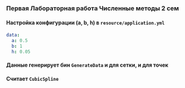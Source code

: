 
### Первая Лабораторная работа Численные методы 2 сем

#### Настройка конфигурации (a, b, h) в ``resource/application.yml``
```yml
data:
  a: 0.5
  b: 1
  h: 0.05
```

#### Данные генерирует бин ``GenerateData`` и для сетки, и для точек

#### Считает ``CubicSpline``


